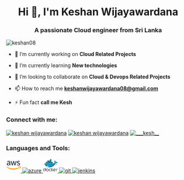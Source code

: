 <h1 align="center">Hi 👋, I'm Keshan Wijayawardana</h1>
<h3 align="center">A passionate Cloud engineer from Sri Lanka</h3>

<p align="left"> <img src="https://komarev.com/ghpvc/?username=keshan08&label=Profile%20views&color=0e75b6&style=flat" alt="keshan08" /> </p>

- 🔭 I’m currently working on **Cloud Related Projects**

- 🌱 I’m currently learning **New technologies**

- 👯 I’m looking to collaborate on **Cloud & Devops Related Projects**

- 📫 How to reach me **keshanwijayawardana08@gmail.com**

- ⚡ Fun fact **call me Kesh**

<h3 align="left">Connect with me:</h3>
<p align="left">
<a href="https://linkedin.com/in/keshan wijayawardana" target="blank"><img align="center" src="https://raw.githubusercontent.com/rahuldkjain/github-profile-readme-generator/master/src/images/icons/Social/linked-in-alt.svg" alt="keshan wijayawardana" height="30" width="40" /></a>
<a href="https://fb.com/keshan wijayawardana" target="blank"><img align="center" src="https://raw.githubusercontent.com/rahuldkjain/github-profile-readme-generator/master/src/images/icons/Social/facebook.svg" alt="keshan wijayawardana" height="30" width="40" /></a>
<a href="https://instagram.com/___kesh__" target="blank"><img align="center" src="https://raw.githubusercontent.com/rahuldkjain/github-profile-readme-generator/master/src/images/icons/Social/instagram.svg" alt="___kesh__" height="30" width="40" /></a>
</p>

<h3 align="left">Languages and Tools:</h3>
<p align="left"> <a href="https://aws.amazon.com" target="_blank" rel="noreferrer"> <img src="https://raw.githubusercontent.com/devicons/devicon/master/icons/amazonwebservices/amazonwebservices-original-wordmark.svg" alt="aws" width="40" height="40"/> </a> <a href="https://azure.microsoft.com/en-in/" target="_blank" rel="noreferrer"> <img src="https://www.vectorlogo.zone/logos/microsoft_azure/microsoft_azure-icon.svg" alt="azure" width="40" height="40"/> </a> <a href="https://www.docker.com/" target="_blank" rel="noreferrer"> <img src="https://raw.githubusercontent.com/devicons/devicon/master/icons/docker/docker-original-wordmark.svg" alt="docker" width="40" height="40"/> </a> <a href="https://git-scm.com/" target="_blank" rel="noreferrer"> <img src="https://www.vectorlogo.zone/logos/git-scm/git-scm-icon.svg" alt="git" width="40" height="40"/> </a> <a href="https://www.jenkins.io" target="_blank" rel="noreferrer"> <img src="https://www.vectorlogo.zone/logos/jenkins/jenkins-icon.svg" alt="jenkins" width="40" height="40"/> </a> </p>
